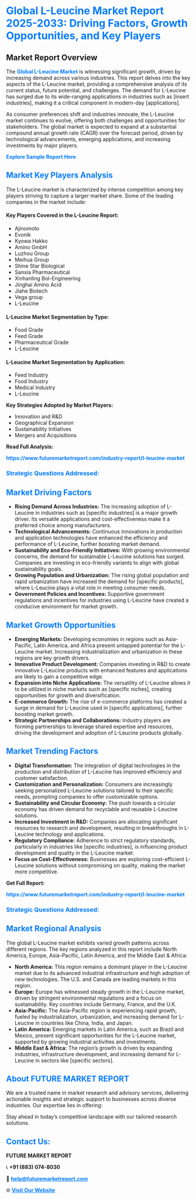 <h1 style="color: #007BFF;">Global L-Leucine Market Report 2025-2033: Driving Factors, Growth Opportunities, and Key Players</h1>

<section id="overview">
<h2>Market Report Overview</h2>
<p>The <a href="https://www.futuremarketreport.com/industry-report/l-leucine-market" style="color: #007BFF; text-decoration: none;"><strong>Global L-Leucine Market</strong></a> is witnessing significant growth, driven by increasing demand across various industries. This report delves into the key aspects of the L-Leucine market, providing a comprehensive analysis of its current status, future potential, and challenges. The demand for L-Leucine has surged due to its wide-ranging applications in industries such as [insert industries], making it a critical component in modern-day [applications].</p>
<p>As consumer preferences shift and industries innovate, the L-Leucine market continues to evolve, offering both challenges and opportunities for stakeholders. The global market is expected to expand at a substantial compound annual growth rate (CAGR) over the forecast period, driven by technological advancements, emerging applications, and increasing investments by major players.</p>
</section>

<section id="overview">
<p><a href="https://www.futuremarketreport.com/request-sample/reportId=44206" style="color: #007BFF; text-decoration: none;"><strong>Explore Sample Report Here</strong></a></p>
</section>

<section id="key-players">
<h2 style="color: #007BFF;">Market Key Players Analysis</h2>
<p>The L-Leucine market is characterized by intense competition among key players striving to capture a larger market share. Some of the leading companies in the market include:</p>
<h4>Key Players Covered in the L-Leucine Report:</h4>
<ul><li>Ajinomoto</li><li>Evonik</li><li>Kyowa Hakko</li><li>Amino GmbH</li><li>Luzhou Group</li><li>Meihua Group</li><li>Shine Star Biological</li><li>Sanxia Pharmaceutical</li><li>Xinhanling Bol-Engineering</li><li>Jinghai Amino Acid</li><li>Jiahe Biotech</li><li>Vega group</li><li>L-Leucine</li></ul>
<h4>L-Leucine Market Segmentation by Type:</h4>
<ul><li>Food Grade</li><li>Feed Grade</li><li>Pharmaceutical Grade</li><li>L-Leucine</li></ul>

<h4>L-Leucine Market Segmentation by Application:</h4>
<ul><li>Feed Industry</li><li>Food Industry</li><li>Medical Industry</li><li>L-Leucine</li></ul>
<p><strong>Key Strategies Adopted by Market Players:</strong></p>
<ul>
<li>Innovation and R&D</li>
<li>Geographical Expansion</li>
<li>Sustainability Initiatives</li>
<li>Mergers and Acquisitions</li>
</ul>
</section>

<section>
<p><strong>Read Full Analysis: </strong></p><a href="https://www.futuremarketreport.com/industry-report/l-leucine-market" style="color: #007BFF; text-decoration: none;"><strong>https://www.futuremarketreport.com/industry-report/l-leucine-market</strong></a>
<h3 style="color: #007BFF;">Strategic Questions Addressed:</h3>
</section>

<section id="driving-factors">
<h2 style="color: #007BFF;">Market Driving Factors</h2>
<ul>
<li><strong>Rising Demand Across Industries:</strong> The increasing adoption of L-Leucine in industries such as [specific industries] is a major growth driver. Its versatile applications and cost-effectiveness make it a preferred choice among manufacturers.</li>
<li><strong>Technological Advancements:</strong> Continuous innovations in production and application technologies have enhanced the efficiency and performance of L-Leucine, further boosting market demand.</li>
<li><strong>Sustainability and Eco-Friendly Initiatives:</strong> With growing environmental concerns, the demand for sustainable L-Leucine solutions has surged. Companies are investing in eco-friendly variants to align with global sustainability goals.</li>
<li><strong>Growing Population and Urbanization:</strong> The rising global population and rapid urbanization have increased the demand for [specific products], where L-Leucine plays a vital role in meeting consumer needs.</li>
<li><strong>Government Policies and Incentives:</strong> Supportive government regulations and incentives for industries using L-Leucine have created a conducive environment for market growth.</li>
</ul>
</section>

<section id="growth-opportunities">
<h2 style="color: #007BFF;">Market Growth Opportunities</h2>
<ul>
<li><strong>Emerging Markets:</strong> Developing economies in regions such as Asia-Pacific, Latin America, and Africa present untapped potential for the L-Leucine market. Increasing industrialization and urbanization in these regions are key growth drivers.</li>
<li><strong>Innovative Product Development:</strong> Companies investing in R&D to create innovative L-Leucine products with enhanced features and applications are likely to gain a competitive edge.</li>
<li><strong>Expansion into Niche Applications:</strong> The versatility of L-Leucine allows it to be utilized in niche markets such as [specific niches], creating opportunities for growth and diversification.</li>
<li><strong>E-commerce Growth:</strong> The rise of e-commerce platforms has created a surge in demand for L-Leucine used in [specific applications], further boosting market growth.</li>
<li><strong>Strategic Partnerships and Collaborations:</strong> Industry players are forming partnerships to leverage shared expertise and resources, driving the development and adoption of L-Leucine products globally.</li>
</ul>
</section>

<section id="trending-factors">
<h2 style="color: #007BFF;">Market Trending Factors</h2>
<ul>
<li><strong>Digital Transformation:</strong> The integration of digital technologies in the production and distribution of L-Leucine has improved efficiency and customer satisfaction.</li>
<li><strong>Customization and Personalization:</strong> Consumers are increasingly seeking personalized L-Leucine solutions tailored to their specific needs, prompting companies to offer customizable options.</li>
<li><strong>Sustainability and Circular Economy:</strong> The push towards a circular economy has driven demand for recyclable and reusable L-Leucine solutions.</li>
<li><strong>Increased Investment in R&D:</strong> Companies are allocating significant resources to research and development, resulting in breakthroughs in L-Leucine technology and applications.</li>
<li><strong>Regulatory Compliance:</strong> Adherence to strict regulatory standards, particularly in industries like [specific industries], is influencing product development and quality in the L-Leucine market.</li>
<li><strong>Focus on Cost-Effectiveness:</strong> Businesses are exploring cost-efficient L-Leucine solutions without compromising on quality, making the market more competitive.</li>
</ul>
</section>

<section>
<p><strong>Get Full Report: </strong></p><a href="https://www.futuremarketreport.com/industry-report/l-leucine-market" style="color: #007BFF; text-decoration: none;"><strong>https://www.futuremarketreport.com/industry-report/l-leucine-market</strong></a>
<h3 style="color: #007BFF;">Strategic Questions Addressed:</h3>
</section>


<section id="regional-analysis">
<h2 style="color: #007BFF;">Market Regional Analysis</h2>
<p>The global L-Leucine market exhibits varied growth patterns across different regions. The key regions analyzed in this report include North America, Europe, Asia-Pacific, Latin America, and the Middle East & Africa:</p>
<ul>
<li><strong>North America:</strong> This region remains a dominant player in the L-Leucine market due to its advanced industrial infrastructure and high adoption of new technologies. The U.S. and Canada are leading markets in this region.</li>
<li><strong>Europe:</strong> Europe has witnessed steady growth in the L-Leucine market, driven by stringent environmental regulations and a focus on sustainability. Key countries include Germany, France, and the U.K.</li>
<li><strong>Asia-Pacific:</strong> The Asia-Pacific region is experiencing rapid growth, fueled by industrialization, urbanization, and increasing demand for L-Leucine in countries like China, India, and Japan.</li>
<li><strong>Latin America:</strong> Emerging markets in Latin America, such as Brazil and Mexico, present significant opportunities for the L-Leucine market, supported by growing industrial activities and investments.</li>
<li><strong>Middle East & Africa:</strong> The region’s growth is driven by expanding industries, infrastructure development, and increasing demand for L-Leucine in sectors like [specific sectors].</li>
</ul>
</section>

<footer>
<h2 style="color: #007BFF;">About FUTURE MARKET REPORT</h2>
<p>We are a trusted name in market research and advisory services, delivering actionable insights and strategic support to businesses across diverse industries. Our expertise lies in offering:</p>

<p>Stay ahead in today’s competitive landscape with our tailored research solutions.</p>

<h2 style="color: #007BFF;">Contact Us:</h2>
<p><strong>FUTURE MARKET REPORT</strong></p>
<p>📞 <strong>+91 (883) 074-8030</strong></p>
<p>📧 <strong><a href="mailto:help@futuremarketreport.com" style="color: #007BFF;">help@futuremarketreport.com</a></strong></p>
<p>🌐 <strong><a href="https://www.futuremarketreport.com/" style="color: #007BFF;">Visit Our Website</a></strong></p>
</footer>